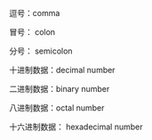 逗号：comma

冒号： colon 

分号： semicolon 



十进制数据：decimal number

二进制数据：binary number

八进制数据：octal number

十六进制数据： hexadecimal number



